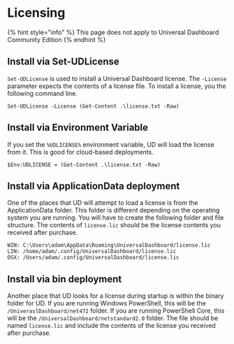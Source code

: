 # Licensing

{% hint style="info" %}
This page does not apply to Universal Dashboard Community Edition
{% endhint %}

## Install via Set-UDLicense

`Set-UDLicense` is used to install a Universal Dashboard license. The `-License` parameter expects the contents of a license file. To install a license, you the following command line.

```text
Set-UDLicense -License (Get-Content .\license.txt -Raw)
```

## Install via Environment Variable

If you set the `%UDLICENSE%` environment variable, UD will load the license from it. This is good for cloud-based deployments. 

```text
$Env:UDLICENSE = (Get-Content .\license.txt -Raw)
```

## Install via ApplicationData deployment

One of the places that UD will attempt to load a license is from the ApplicationData folder. This folder is different depending on the operating system you are running. You will have to create the following folder and file structure. The contents of `license.lic` should be the license contents you received after purchase.

```text
WIN: C:\Users\adam\AppData\Roaming\UniversalDashboard/license.lic
LIN: /home/adam/.config/UniversalDashboard/license.lic
OSX: /Users/adam/.config/UniversalDashboard/license.lic
```

## Install via bin deployment

Another place that UD looks for a license during startup is within the binary folder for UD. If you are running Windows PowerShell, this will be the `/UniveraslDashboard/net472` folder. If you are running PowerShell Core, this will be the `/UniversalDashboard/netstandard2.0` folder. The file should be named `license.lic` and include the contents of the license you received after purchase.

